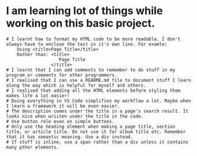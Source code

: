 # I am learning  lot of things while working on this basic project.
    # I learnt how to format my HTML code to be more readable. I don't always have to enclose the text in it's own line. For examle: 
        Using <title>Page Title</title>
        Rather than: <title>
                        Page Title
                     </title>
    # I learnt that I can add comments to remember to do stuff in my program or comments for other programmers.
    # I realised that I can use a README.md file to document stuff I learn along the way which is helpful for myself and others.
    # I realised that adding all the HTML elements before styling them makes life a lot easier!
    # Doing everything in VS Code simplifies my workflow a lot. Maybe when I learn a framework it will be even easier.
    # The description comes under the title in a page's search result. It looks nice when wriiten under the title in the code.
    # Use button role even on simple buttons.
    # Only use the heading element when making a page title, section title, or article title. Do not use it for album title etc. Remember that it has semantic meaning. Use a div instead.
    # If stuff is inline, use a span rather than a div unless it contains many pther elements.
